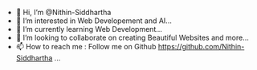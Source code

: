 - 👋 Hi, I’m @Nithin-Siddhartha
- 👀 I’m interested in Web Developement and AI...
- 🌱 I’m currently learning Web Development...
- 💞️ I’m looking to collaborate on creating Beautiful Websites and more...
- 📫 How to reach me : Follow me on Github https://github.com/Nithin-Siddhartha ...

<!---
Nithin-Siddhartha/Nithin-Siddhartha is a ✨ special ✨ repository because its `README.md` (this file) appears on your GitHub profile.
You can click the Preview link to take a look at your changes.
--->
